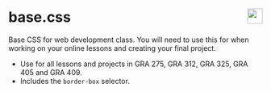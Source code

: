 # base.css <img src="http://www.dondempsey.com/assets/dd-logo-red.svg" width="30px" align="right">
Base CSS for web development class. You will need to use this for when working on your online lessons and creating your final project.

- Use for all lessons and projects in GRA 275, GRA 312, GRA 325, GRA 405 and GRA 409.
- Includes the ```border-box``` selector.
